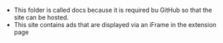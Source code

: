 - This folder is called docs because it is required bu GitHub so that the site can be hosted.
- This site contains ads that are displayed via an iFrame in the extension page
